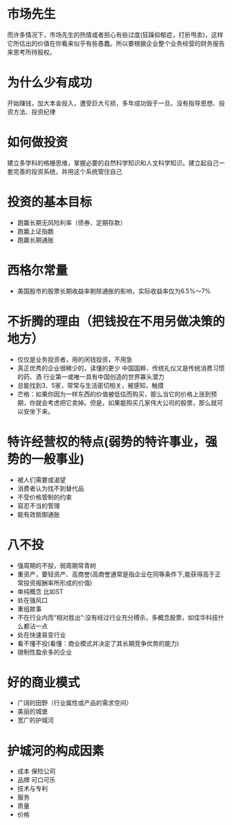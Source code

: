 # 市场先生
而许多情况下，市场先生的热情或者担心有些过度(狂躁抑郁症，打折甩卖)，这样它所估出的价值在你看来似乎有些愚蠢。所以要根据企业整个业务经营的财务报告来思考所持股权。

# 为什么少有成功
开始赚钱，加大本金投入，遭受巨大亏损，多年成功毁于一旦。没有指导思想、投资方法、投资纪律

# 如何做投资
建立多学科的格栅思维，掌握必要的自然科学知识和人文科学知识。建立起自己一套完善的投资系统，并用这个系统管住自己

# 投资的基本目标
* 跑赢长期无风险利率（债券、定期存款）
* 跑赢上证指数
* 跑赢长期通胀

# 西格尔常量
* 美国股市的股票长期收益率剔除通胀的影响，实际收益率仅为6.5%～7%

# 不折腾的理由（把钱投在不用另做决策的地方）
* 仅仅是业务投资者，用的闲钱投资，不用急
* 真正优秀的企业很稀少的，读懂的更少
    中国国粹、传统礼仪又是传统消费习惯的药、酒
    行业第一或唯一具有中国创造的世界寡头潜力
* 总能找到3、5家，常常与生活密切相关，被感知，触摸
* 芒格：如果你因为一样东西的价值被低估而购买，那么当它的价格上涨到预期，你就会考虑把它卖掉。但是，如果能购买几家伟大公司的股票，那么就可以安坐下来。

# 特许经营权的特点(弱势的特许事业，强势的一般事业)
* 被人们需要或渴望
* 消费者认为找不到替代品
* 不受价格管制的约束
* 容忍不当的管理
* 能有效抵御通胀
# 八不投
* 强周期的不投，弱周期常青树
* 重资产，要轻资产、高商誉(高商誉通常是指企业在同等条件下,能获得高于正常投资报酬率所形成的价值)
* 单纯概念
    比如ST
* 处在强风口
* 重组故事
* 不在行业内而“相对胜出":没有经过行业充分搏杀，多概念股票，如佳华科技什么都沾一点
* 处在快速易变行业
* 看不懂不投(看懂：商业模式并决定了其长期竞争优势的能力)
* 限制性盈余多的企业
# 好的商业模式
* 广阔的田野（行业属性或产品的需求空间）
* 美丽的城堡
* 宽广的护城河
    
# 护城河的构成因素
* 成本 保险公司
* 品牌 可口可乐
* 技术与专利
* 服务 
* 质量 
* 价格